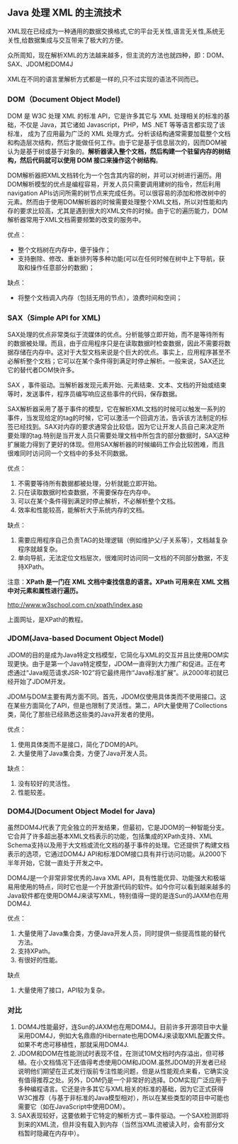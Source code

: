 ## Java 处理 XML 的主流技术
XML现在已经成为一种通用的数据交换格式,它的平台无关性,语言无关性,系统无关性,给数据集成与交互带来了极大的方便。

众所周知，现在解析XML的方法越来越多，但主流的方法也就四种，即：DOM、SAX、JDOM和DOM4J

XML在不同的语言里解析方式都是一样的,只不过实现的语法不同而已。

### DOM（Document Object Model)
DOM 是 W3C 处理 XML 的标准 API，它是许多其它与 XML 处理相关的标准的基础，不仅是 Java，其它诸如 Javascript，PHP，MS .NET 等等语言都实现了该标准， 成为了应用最为广泛的 XML 处理方式。分析该结构通常需要加载整个文档和构造层次结构，然后才能做任何工作。由于它是基于信息层次的，因而DOM被认为是基于树或基于对象的。**解析器读入整个文档，然后构建一个驻留内存的树结构，然后代码就可以使用 DOM 接口来操作这个树结构**。

DOM解析器把XML文档转化为一个包含其内容的树，并可以对树进行遍历。用DOM解析模型的优点是编程容易，开发人员只需要调用建树的指令，然后利用navigation APIs访问所需的树节点来完成任务。可以很容易的添加和修改树中的元素。然而由于使用DOM解析器的时候需要处理整个XML文档，所以对性能和内存的要求比较高，尤其是遇到很大的XML文件的时候。由于它的遍历能力，DOM解析器常用于XML文档需要频繁的改变的服务中。

优点：
 - 整个文档树在内存中，便于操作；
 - 支持删除、修改、重新排列等多种功能(可以在任何时候在树中上下导航，获取和操作任意部分的数据)；

缺点：
 - 将整个文档调入内存（包括无用的节点），浪费时间和空间；

### SAX（Simple API for XML)
SAX处理的优点非常类似于流媒体的优点。分析能够立即开始，而不是等待所有的数据被处理。而且，由于应用程序只是在读取数据时检查数据，因此不需要将数据存储在内存中。这对于大型文档来说是个巨大的优点。事实上，应用程序甚至不必解析整个文档；它可以在某个条件得到满足时停止解析。一般来说，SAX还比它的替代者DOM快许多。

SAX ，事件驱动。当解析器发现元素开始、元素结束、文本、文档的开始或结束等时，发送事件，程序员编写响应这些事件的代码，保存数据。

 SAX解析器采用了基于事件的模型，它在解析XML文档的时候可以触发一系列的事件，当发现给定的tag的时候，它可以激活一个回调方法，告诉该方法制定的标签已经找到。SAX对内存的要求通常会比较低，因为它让开发人员自己来决定所要处理的tag.特别是当开发人员只需要处理文档中所包含的部分数据时，SAX这种扩展能力得到了更好的体现。但用SAX解析器的时候编码工作会比较困难，而且很难同时访问同一个文档中的多处不同数据。

优点：
1. 不需要等待所有数据都被处理，分析就能立即开始。
2. 只在读取数据时检查数据，不需要保存在内存中。
3. 可以在某个条件得到满足时停止解析，不必解析整个文档。
4. 效率和性能较高，能解析大于系统内存的文档。

缺点：
1. 需要应用程序自己负责TAG的处理逻辑（例如维护父/子关系等），文档越复杂程序就越复杂。
2. 单向导航，无法定位文档层次，很难同时访问同一文档的不同部分数据，不支持XPath。

注意：**XPath 是一门在 XML 文档中查找信息的语言。XPath 可用来在 XML 文档中对元素和属性进行遍历。**

http://www.w3school.com.cn/xpath/index.asp

上面网址，是XPath的教程。

### JDOM(Java-based Document Object Model)
 JDOM的目的是成为Java特定文档模型，它简化与XML的交互并且比使用DOM实现更快。由于是第一个Java特定模型，JDOM一直得到大力推广和促进。正在考虑通过“Java规范请求JSR-102”将它最终用作“Java标准扩展”。从2000年初就已经开始了JDOM开发。

 JDOM与DOM主要有两方面不同。首先，JDOM仅使用具体类而不使用接口。这在某些方面简化了API，但是也限制了灵活性。第二，API大量使用了Collections类，简化了那些已经熟悉这些类的Java开发者的使用。

 优点：
1. 使用具体类而不是接口，简化了DOM的API。
2. 大量使用了Java集合类，方便了Java开发人员。

缺点：
1. 没有较好的灵活性。
2. 性能较差。

### DOM4J(Document Object Model for Java)
虽然DOM4J代表了完全独立的开发结果，但最初，它是JDOM的一种智能分支。它合并了许多超出基本XML文档表示的功能，包括集成的XPath支持、XML Schema支持以及用于大文档或流化文档的基于事件的处理。它还提供了构建文档表示的选项，它通过DOM4J API和标准DOM接口具有并行访问功能。从2000下半年开始，它就一直处于开发之中。

DOM4J是一个非常非常优秀的Java XML API，具有性能优异、功能强大和极端易用使用的特点，同时它也是一个开放源代码的软件。如今你可以看到越来越多的Java软件都在使用DOM4J来读写XML，特别值得一提的是连Sun的JAXM也在用DOM4J.

优点：
1. 大量使用了Java集合类，方便Java开发人员，同时提供一些提高性能的替代方法。
2. 支持XPath。
3. 有很好的性能。

缺点
1. 大量使用了接口，API较为复杂。


### 对比
1. DOM4J性能最好，连Sun的JAXM也在用DOM4J。目前许多开源项目中大量采用DOM4J，例如大名鼎鼎的Hibernate也用DOM4J来读取XML配置文件。如果不考虑可移植性，那就采用DOM4J.
 2. JDOM和DOM在性能测试时表现不佳，在测试10M文档时内存溢出，但可移植。在小文档情况下还值得考虑使用DOM和JDOM.虽然JDOM的开发者已经说明他们期望在正式发行版前专注性能问题，但是从性能观点来看，它确实没有值得推荐之处。另外，DOM仍是一个非常好的选择。DOM实现广泛应用于多种编程语言。它还是许多其它与XML相关的标准的基础，因为它正式获得W3C推荐（与基于非标准的Java模型相对），所以在某些类型的项目中可能也需要它（如在JavaScript中使用DOM）。
 3. SAX表现较好，这要依赖于它特定的解析方式－事件驱动。一个SAX检测即将到来的XML流，但并没有载入到内存（当然当XML流被读入时，会有部分文档暂时隐藏在内存中）。
